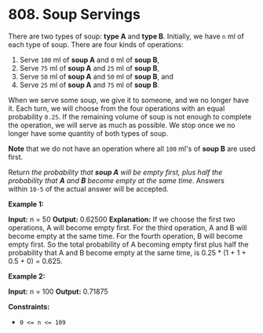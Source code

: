 # 808. Soup Servings

There are two types of soup: **type A** and **type B**. Initially, we have `n` ml of each type of soup. There are four kinds of operations:

1. Serve `100` ml of **soup A** and `0` ml of **soup B**,
2. Serve `75` ml of **soup A** and `25` ml of **soup B**,
3. Serve `50` ml of **soup A** and `50` ml of **soup B**, and
4. Serve `25` ml of **soup A** and `75` ml of **soup B**.

When we serve some soup, we give it to someone, and we no longer have it. Each turn, we will choose from the four operations with an equal probability `0.25`. If the remaining volume of soup is not enough to complete the operation, we will serve as much as possible. We stop once we no longer have some quantity of both types of soup.

**Note** that we do not have an operation where all `100` ml's of **soup B** are used first.

Return _the probability that **soup A** will be empty first, plus half the probability that **A** and **B** become empty at the same time_. Answers within `10-5` of the actual answer will be accepted.

**Example 1:**

**Input:** n = 50
**Output:** 0.62500
**Explanation:** If we choose the first two operations, A will become empty first.
For the third operation, A and B will become empty at the same time.
For the fourth operation, B will become empty first.
So the total probability of A becoming empty first plus half the probability that A and B become empty at the same time, is 0.25 * (1 + 1 + 0.5 + 0) = 0.625.

**Example 2:**

**Input:** n = 100
**Output:** 0.71875

**Constraints:**

- `0 <= n <= 109`